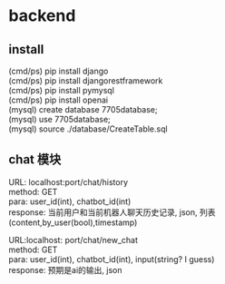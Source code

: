 # backend

## install
(cmd/ps) pip install django\
(cmd/ps) pip install djangorestframework\
(cmd/ps) pip install pymysql\
(cmd/ps) pip install openai\
(mysql) create database 7705database;\
(mysql) use 7705database;\
(mysql) source ./database/CreateTable.sql


## chat 模块
URL: localhost:port/chat/history\
method: GET\
para: user_id(int), chatbot_id(int)\
response: 当前用户和当前机器人聊天历史记录, json, 列表(content,by_user(bool),timestamp)

URL:localhost: port/chat/new_chat\
method: GET\
para: user_id(int), chatbot_id(int), input(string? I guess)\
response: 预期是ai的输出, json